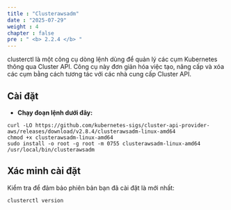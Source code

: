 ```yaml
---
title : "Clusterawsadm"
date : "2025-07-29"
weight : 4
chapter : false
pre : " <b> 2.2.4 </b> "
---
```


clusterctl là một công cụ dòng lệnh dùng để quản lý các cụm Kubernetes thông qua Cluster API. Công cụ này đơn giản hóa việc tạo, nâng cấp và xóa các cụm bằng cách tương tác với các nhà cung cấp Cluster API.

## Cài đặt
- **Chạy đoạn lệnh dưới đây:**
```
curl -LO https://github.com/kubernetes-sigs/cluster-api-provider-aws/releases/download/v2.8.4/clusterawsadm-linux-amd64
chmod +x clusterawsadm-linux-amd64
sudo install -o root -g root -m 0755 clusterawsadm-linux-amd64 /usr/local/bin/clusterawsadm
```

## Xác minh cài đặt  
   Kiểm tra để đảm bảo phiên bản bạn đã cài đặt là mới nhất:  
   ```
   clusterctl version
   ```  
